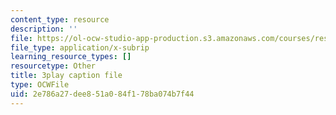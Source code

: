 ```yaml
---
content_type: resource
description: ''
file: https://ol-ocw-studio-app-production.s3.amazonaws.com/courses/res-9-003-brains-minds-and-machines-summer-course-summer-2015/2e786a27dee851a084f178ba074b7f44_7XvgBI2KV28.vtt
file_type: application/x-subrip
learning_resource_types: []
resourcetype: Other
title: 3play caption file
type: OCWFile
uid: 2e786a27-dee8-51a0-84f1-78ba074b7f44
---
```

